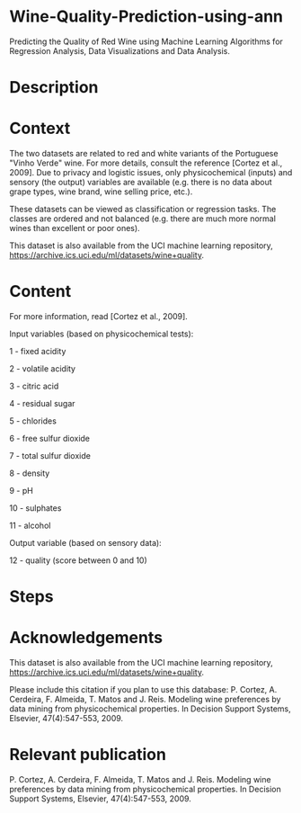 # Wine-Quality-Prediction-using-ann
Predicting the Quality of Red Wine using Machine Learning Algorithms for Regression Analysis, Data Visualizations and Data Analysis.

# Description

# Context
The two datasets are related to red and white variants of the Portuguese "Vinho Verde" wine. For more details, consult the reference [Cortez et al., 2009]. Due to privacy and logistic issues, only physicochemical (inputs) and sensory (the output) variables are available (e.g. there is no data about grape types, wine brand, wine selling price, etc.).

These datasets can be viewed as classification or regression tasks. The classes are ordered and not balanced (e.g. there are much more normal wines than excellent or poor ones).

This dataset is also available from the UCI machine learning repository, https://archive.ics.uci.edu/ml/datasets/wine+quality.

# Content
For more information, read [Cortez et al., 2009].

Input variables (based on physicochemical tests):

1 - fixed acidity 

2 - volatile acidity 

3 - citric acid 

4 - residual sugar 

5 - chlorides 

6 - free sulfur dioxide 

7 - total sulfur dioxide 

8 - density 

9 - pH 

10 - sulphates 

11 - alcohol 

Output variable (based on sensory data): 

12 - quality (score between 0 and 10) 

# Steps


# Acknowledgements
This dataset is also available from the UCI machine learning repository, https://archive.ics.uci.edu/ml/datasets/wine+quality.

Please include this citation if you plan to use this database: P. Cortez, A. Cerdeira, F. Almeida, T. Matos and J. Reis. Modeling wine preferences by data mining from physicochemical properties. In Decision Support Systems, Elsevier, 47(4):547-553, 2009.

# Relevant publication
P. Cortez, A. Cerdeira, F. Almeida, T. Matos and J. Reis. Modeling wine preferences by data mining from physicochemical properties. In Decision Support Systems, Elsevier, 47(4):547-553, 2009.
